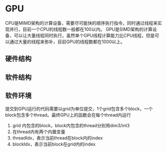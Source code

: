 # GPU

CPU是MIMD架构的计算设备，需要尽可能快的顺序执行指令，同时通过线程来实现并行，目前一个CPU的线程数一般都在100以内。
GPU是SIMD架构的计算设备，可以让大量线程同时执行，虽然单个GPU线程计算能力比CPU线程，但是可以通过大量的线程来弥补，目前GPU的线程数都在1000以上。

## 硬件结构


## 软件结构


## 软件环境

提交到GPU运行的代码需要以grid为单位提交，1个grid包含多个block，一个block包含多个thread。最终GPU上的函数会在每个thread内运行

1. grid 内包含的block，block内包含的thread分别用dim3/int3
2. 在thread内有两个内置变量
 1. threadIdx，表示当前thread在block内的index
 1. blockIdx，表示当前block在grid内的index

